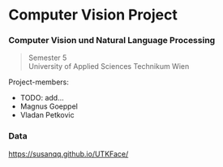 # Computer Vision Project

### Computer Vision und Natural Language Processing

> Semester 5 \
> University of Applied Sciences Technikum Wien

Project-members:

- TODO: add...
- Magnus Goeppel
- Vladan Petkovic

### Data

https://susanqq.github.io/UTKFace/